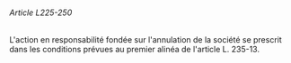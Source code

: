 ###### Article L225-250

L'action en responsabilité fondée sur l'annulation de la société se prescrit dans les conditions prévues au premier alinéa de l'article L. 235-13.

